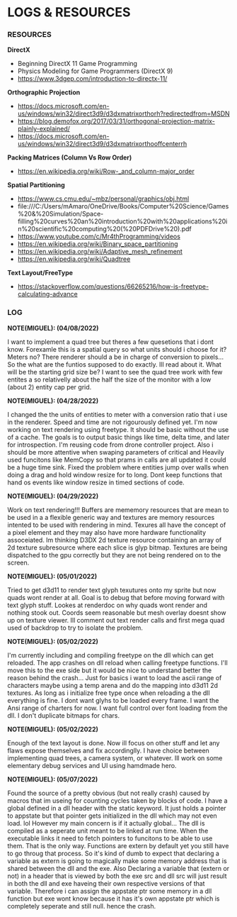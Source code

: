 # LOGS & RESOURCES

### RESOURCES

**DirectX**
* Beginning DirectX 11 Game Programming
* Physics Modeling for Game Programmers (DirectX 9)
* https://www.3dgep.com/introduction-to-directx-11/

**Orthographic Projection**
* https://docs.microsoft.com/en-us/windows/win32/direct3d9/d3dxmatrixorthorh?redirectedfrom=MSDN
* https://blog.demofox.org/2017/03/31/orthogonal-projection-matrix-plainly-explained/
* https://docs.microsoft.com/en-us/windows/win32/direct3d9/d3dxmatrixorthooffcenterrh

**Packing Matrices (Column Vs Row Order)**
* https://en.wikipedia.org/wiki/Row-_and_column-major_order

**Spatial Partitioning**
* https://www.cs.cmu.edu/~mbz/personal/graphics/obj.html
* file:///C:/Users/mAmaro/OneDrive/Books/Computer%20Science/Games%20&%20Simulation/Space-filling%20curves%20an%20introduction%20with%20applications%20in%20scientific%20computing%20(%20PDFDrive%20).pdf
* https://www.youtube.com/c/Mr4thProgramming/videos
* https://en.wikipedia.org/wiki/Binary_space_partitioning
* https://en.wikipedia.org/wiki/Adaptive_mesh_refinement
* https://en.wikipedia.org/wiki/Quadtree

**Text Layout/FreeType**
* https://stackoverflow.com/questions/66265216/how-is-freetype-calculating-advance


### LOG

**NOTE(MIGUEL): (04/08/2022)**

I want to implement a quad tree but theres a few quesetions that i dont know.
Forexamle this is a spatial query so what units should i choose for it? Meters no?
There renderer should a be in charge of conversion to pixels... So the what are the
funtios supposed to do exactly. Ill read about it. What will be the starting grid size be?
I want to see the quad tree work with few entites a so relativelly about the half the size of the 
monitor with a low (about 2) entity cap per grid.


**NOTE(MIGUEL): (04/28/2022)**

I changed the the units of entities to meter with a conversion ratio that i use in the renderer.
Speed and time are not rigourously defined yet. I'm now working on text rendering using freetype.
It should be basic without the use of a cache. The goals is to output basic things like time, delta time,
and later for introspection. I'm reusing code from drone controller project. Also i should be more attentive when
swaping parameters of critical and Heavily used funcitons like MemCopy so that prams in calls are all
updated it could be a huge time sink. Fixed the problem where entities jump over walls when doing a drag and
hold window resize for to long. Dont keep functions that hand os events like window resize in timed sections
of code. 


**NOTE(MIGUEL): (04/29/2022)**

Work on text rendering!!! Buffers are mememory resources that are mean to be used in a a flexible generic way
and textures are memory resources intented to be used with rendering in mind. Texures all have the concept of a
pixel element and they may also have more hardware functionality assoceiated. Im thinking D3DX 2d texture resource containing
an array of 2d texture subresource where each slice is glyp bitmap. Textures are being dispatched to the gpu correctly but 
they are not being rendered on to the screen.


**NOTE(MIGUEL): (05/01/2022)**

Tried to get d3d11 to render text glyph texutures onto my sprite but now quads wont render at all.
Goal is to debug that before moving forward with text glyph stuff. Lookes at renderdoc on why quads wont
render and nothing stook out. Coords seem reasonable but mesh overlay doesnt show up on texture viewer. 
Ill comment out text render calls and first mega quad used of backdrop to try to isolate the problem.


**NOTE(MIGUEL): (05/02/2022)**

I'm currently including and compiling freetype on the dll which can get reloaded. The app crashes on dll reload
when calling freetype functions. I'll move this to the exe side but it would be nice to understand better the reason
behind the crash... Just for basics i want to load the ascii range of characters maybe using a temp arena and do the 
mapping into d3d11 2d textures. As long as i initialize free type once when reloading a the dll everything is fine.
I dont want glyhs to be loaded every frame.
I want the Ansi range of charters for now.
I want full control over font loading from the dll.
I don't duplicate bitmaps for chars.

**NOTE(MIGUEL): (05/02/2022)**

Enough of the text layout is done. Now ill focus on other stuff and let any flaws expose themselves and 
fix accordinglly. I have choice between implementing quad trees, a camera system, or whatever. Ill work on
some elementary debug services and UI using hamdmade hero.


**NOTE(MIGUEL): (05/07/2022)**

Found the source of a pretty obvious (but not really crash) caused by macros that im useing for counting cycles
taken by blocks of code. I have a global defined in a dll header with the static keyword. It just holds a pointer 
to appstate but that pointer gets initialized  in the dll which may not even load. lol However my main concern is if
it actually global... The dll is compiled as a seperate unit meant to be linked at run time. When the executable links it
need to fetch pointers to funcitons to be able to use them. That is the only way. Functions are extern by default yet you still
have to go throug that process. So it's kind of dumb to expect that declaring a variable as extern is going to magically make
some memory address that is shared between the dll and the exe. Also Declaring a variable that (extern or not) in a header that 
is viewed by both the exe src and dll src will just result in both the dll and exe haveing their own respective versions of 
that variable. Therefore i can assign the appstate ptr some memory in a dll function but exe wont know because it has it's own
appstate ptr which is completely seperate and still null. hence the crash.

